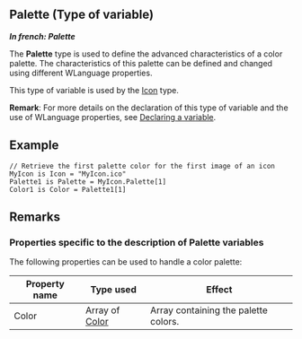 
## Palette (Type of variable)

***In french: Palette***
				



<a name="XUse"></a>
<a name="Use"></a>
<a name="description"></a>
The **Palette** type is used to define the advanced characteristics of a color palette. The characteristics of this palette can be defined and changed using different WLanguage properties. 

This type of variable is used by the [Icon](../WDLang1/1000020811.md) type.  

**Remark**: For more details on the declaration of this type of variable and the use of WLanguage properties, see [Declaring a variable](../Motscles/1514032.md).


<a name="Example1"></a>
<a name="sample_code"></a>

## Example


```wl
// Retrieve the first palette color for the first image of an icon
MyIcon is Icon = "MyIcon.ico"
Palette1 is Palette = MyIcon.Palette[1]
Color1 is Color = Palette1[1]
```





<a name="NOTE0"></a>

## Remarks
<a name="NOTE0_1"></a>


### Properties specific to the description of Palette variables
<a name="properties_specific_the_description_palette_variables_ELTPARAGRAPHE000042"></a>

The following properties can be used to handle a color palette:

| Property name | Type used | Effect |
| --- | --- | --- |
| Color | Array of [Color](../WDLang1/1000019661.md) | Array containing the palette colors. |





